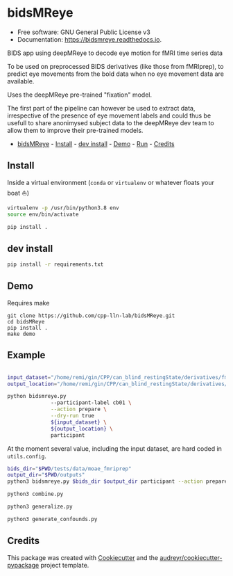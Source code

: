 # bidsMReye

- Free software: GNU General Public License v3
- Documentation: https://bidsmreye.readthedocs.io.

<!--
.. image:: https://img.shields.io/pypi/v/bidsmreye.svg
        :target: https://pypi.python.org/pypi/bidsmreye

.. image:: https://img.shields.io/travis/Remi-Gau/bidsmreye.svg
        :target: https://travis-ci.com/Remi-Gau/bidsmreye

.. image:: https://readthedocs.org/projects/bidsmreye/badge/?version=latest
        :target: https://bidsmreye.readthedocs.io/en/latest/?version=latest
        :alt: Documentation Status

.. image:: https://pyup.io/repos/github/Remi-Gau/bidsmreye/shield.svg
     :target: https://pyup.io/repos/github/Remi-Gau/bidsmreye/
     :alt: Updates
-->

BIDS app using deepMReye to decode eye motion for fMRI time series data

To be used on preprocessed BIDS derivatives (like those from fMRIprep), to
predict eye movements from the bold data when no eye movement data are
available.

Uses the deepMReye pre-trained "fixation" model.

The first part of the pipeline can however be used to extract data, irrespective
of the presence of eye movement labels and could thus be usefull to share
anonimysed subject data to the deepMReye dev team to allow them to improve their
pre-trained models.

- [bidsMReye](#bidsmreye) - [Install](#install) - [dev install](#dev-install) -
  [Demo](#demo) - [Run](#run) - [Credits](#credits)

## Install

Inside a virtual environment (`conda` or `virtualenv` or whatever floats your
boat ⛵)

```bash
virtualenv -p /usr/bin/python3.8 env
source env/bin/activate
```

```bash
pip install .
```

## dev install

```bash
pip install -r requirements.txt
```

## Demo

Requires make

```
git clone https://github.com/cpp-lln-lab/bidsMReye.git
cd bidsMReye
pip install .
make demo
```

## Example

```bash

input_dataset="/home/remi/gin/CPP/can_blind_restingState/derivatives/fmriprep"
output_location="/home/remi/gin/CPP/can_blind_restingState/derivatives/bidsmreye"

python bidsmreye.py
              --participant-label cb01 \
              --action prepare \
              --dry-run true
              ${input_dataset} \
              ${output_location} \
              participant
```

At the moment several value, including the input dataset, are hard coded in
`utils.config`.

```bash
bids_dir="$PWD/tests/data/moae_fmriprep"
output_dir="$PWD/outputs"
python3 bidsmreye.py $bids_dir $output_dir participant --action prepare
```

```bash
python3 combine.py
```

```bash
python3 generalize.py
```

```bash
python3 generate_confounds.py
```

## Credits

This package was created with
[Cookiecutter](https://github.com/audreyr/cookiecutter) and the
[audreyr/cookiecutter-pypackage](https://github.com/audreyr/cookiecutter-pypackage)
project template.
